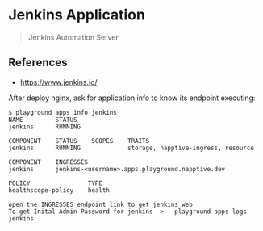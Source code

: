 # Jenkins Application

> Jenkins Automation Server

## References
* https://www.jenkins.io/

After deploy nginx, ask for application info to know its endpoint executing:

```
$ playground apps info jenkins
NAME         STATUS
jenkins      RUNNING

COMPONENT    STATUS    SCOPES    TRAITS
jenkins      RUNNING             storage, napptive-ingress, resource

COMPONENT    INGRESSES
jenkins      jenkins-<username>.apps.playground.napptive.dev

POLICY                TYPE
healthscope-policy    health

```

```
open the INGRESSES endpoint link to get jenkins web
To get Inital Admin Password for jenkins  >   playground apps logs jenkins

```